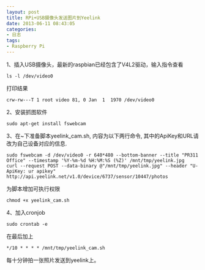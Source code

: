 ```yaml
---
layout: post
title: RPi+USB摄像头发送图片到Yeelink
date: 2013-06-11 08:43:05
categories:
- 日志
tags:
- Raspberry Pi
---
```


1、插入USB摄像头，最新的raspbian已经包含了V4L2驱动，输入指令查看

    ls -l /dev/video0 
打印结果
    
    crw-rw---T 1 root video 81, 0 Jan  1  1970 /dev/video0

2、安装抓图软件

    sudo apt-get install fswebcam

3、在~下准备脚本yeelink_cam.sh, 内容为以下两行命令, 其中的ApiKey和URL请改为自己设备对应的信息.

    sudo fswebcam -d /dev/video0 -r 640*480 --bottom-banner --title "PR311 Office" --timestamp '%Y-%m-%d %H:%M:%S (%Z)' /mnt/tmp/yeelink.jpg
    curl --request POST --data-binary @"/mnt/tmp/yeelink.jpg" --header "U-ApiKey: ur apikey" http://api.yeelink.net/v1.0/device/6737/sensor/10447/photos

为脚本增加可执行权限
   
    chmod +x yeelink_cam.sh

4、加入cronjob

    sudo crontab -e
在最后加上
   
    */10 * * * * /mnt/tmp/yeelink_cam.sh
每十分钟拍一张照片发送到yeelink上。
